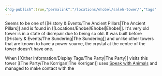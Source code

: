 ```yaml
---
{"dg-publish":true,"permalink":"/locations/ehobel/saleh-tower/","tags":["Discovered"],"updated":"2025-06-10T19:11:10.965+01:00"}
---
```


Seems to be one of [[History & Events/The Ancient Pillars\|The Ancient Pillars]] and is found in [[Locations/Ehobel/Ehobel\|Ehobel]]. It's very old tower is in a state of disrepair due to being so old. It was built before [[History & Events/The Sundering\|The Sundering]] and unlike other towers that are known to have a power source, the crystal at the centre of the tower doesn't have one. 

When [[Other Information/Display Tags/The Party\|The Party]] visits this tower [[The Party/The Korrigan\|The Korrigan]] uses [Speak with Animals](https://www.dndbeyond.com/spells/2258-speak-with-animals) and managed to make contact with the 